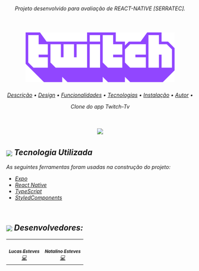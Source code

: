 <div align="center">
<i><h6>Projeto desenvolvido para avaliação de REACT-NATIVE [SERRATEC].<br></br>
</div>
<a name="back-to-top">

<h1 align="center">
  <img width="400" src="https://github.com/LucasEsteves2/Twitch-Clone--ReactNative/blob/main/src/images/GIT/twitch-logo.png" />
  <br />

</h1>
<p align="center">
 <a href="#description">Descrição</a> •
 <a href="#design">Design</a> • 
 <a href="#features">Funcionalidades</a> • 
 <a href="#tecnologias">Tecnologias</a> •
 <a href="#install">Instalação</a> •
 <a href="#author">Autor</a> •
</p>
<p align="center" id="description">
  Clone do app Twitch-Tv 

</p>
<h1 align="center" id="design">
  <img width="300" src="https://github.com/LucasEsteves2/Twitch-Clone--ReactNative/blob/main/src/github/clone.gif" />
</h1>



## <img  height="45px" align="center" src="https://github.com/luqui2/Sistema-para-Viagens-/blob/main/src/imagens/foguete.gif"> Tecnologia Utilizada

 As seguintes ferramentas foram usadas na construção do projeto:

- [Expo](https://expo.io/)
- [React Native](https://reactnative.dev/)
- [TypeScript](https://www.typescriptlang.org/)
- [StyledComponents](https://styled-components.com/)

<br>

## <img height="45px" align="center" src="https://github.com/luqui2/Sistema-para-Viagens-/blob/main/src/imagens/set.gif">   Desenvolvedores:

  <table>
  <tr>
    <td align="center"><a href="https://github.com/LucasEsteves2"><img src="https://avatars.githubusercontent.com/u/83038670?v=4" width="100px;" alt=""/><br /><sub><b>Lucas Esteves</b></sub></a><br /><a href="" title="Code">💻</a></td>
    <td align="center"><a href=https://github.com/menta2010"><img src="https://avatars.githubusercontent.com/u/86114585?v=4" width="100px;" alt=""/><br /><sub><b>Natalino Esteves</b></sub></a><br /><a href="" title="Code">💻</a></td>
  </tr>
</table>
